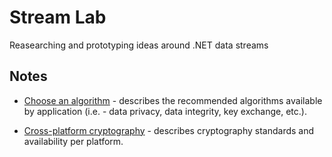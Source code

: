# Stream Lab

Reasearching and prototyping ideas around .NET data streams


## Notes

* [Choose an algorithm](https://learn.microsoft.com/en-us/dotnet/standard/security/cryptography-model#choose-an-algorithm) - describes the recommended algorithms available by application (i.e. - data privacy, data integrity, key exchange, etc.).

* [Cross-platform cryptography](https://learn.microsoft.com/en-us/dotnet/standard/security/cross-platform-cryptography) - describes cryptography standards and availability per platform.

